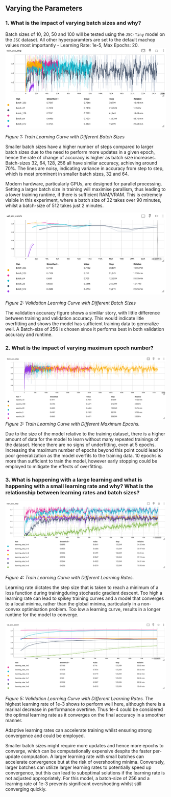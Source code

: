 ## Varying the Parameters
### 1. What is the impact of varying batch sizes and why?

Batch sizes of 10, 20, 50 and 100 will be tested using the `JSC-Tiny` model on the `JSC` dataset. All other hyperparamters are set to the default machop values most importantly - Learning Rate: 1e-5, Max Epochs: 20.
![Batch Size Learning Curve](Results/batch_size_lc.png)

*Figure 1: Train Learning Curve with Different Batch Sizes*

Smaller batch sizes have a higher number of steps compared to larger batch sizes due to the need to perform more updates in a given epoch, hence the rate of change of accuracy is higher as batch size increases. Batch-sizes 32, 64, 128, 256 all have similar accuracy, achieving around 70%. The lines are noisy, indicating variance in accuracy from step to step, which is most prominent in smaller batch sizes, 32 and 64.

Modern hardware, particularly GPUs, are designed for parallel processing. Setting a larger batch size in training will maximise parallism, thus leading to a lower training runtime, if there is sufficient RAM/VRAM. This is extremely visible in this experiment, where a batch size of 32 takes over 90 minutes, whilst a batch-size of 512 takes just 2 minutes.

![Batch Size Learning Curve](Results/batch_size_lc_val.png)

*Figure 2: Validation Learning Curve with Different Batch Sizes*

The validation accuracy figure shows a simlilar story, with little difference between training and validation accuracy. This would indicate litle overfitting and shows the model has sufficient training data to generalize well. A Batch-size of 256 is chosen since it performs best in both validation accuracy and runtime.

### 2. What is the impact of varying maximum epoch number?
![Epoch Learning Curve](Results/epochs_lc.png)
*Figure 3: Train Learning Curve with Different Maximum Epcohs.*

Due to the size of the model relative to the training dataset, there is a higher amount of data for the model to learn without many repeated trainings of the dataset. Hence there are no signs of underfitting, even at 5 epochs. Increasing the maximum number of epochs beyond this point could lead to poor generalization as the model overfits to the training data. 10 epochs is more than sufficient to train the model, however early stopping could be employed to mitigate the effects of overfitting. 

### 3. What is happening with a large learning and what is happening with a small learning rate and why? What is the relationship between learning rates and batch sizes?
![Learning Rate Learning Curve](Results/learning_rate_lc.png)

*Figure 4: Train Learning Curve with Different Learning Rates.*

Learning rate dictates the step size that is taken to reach a minimum of a loss function during trainingduring stochastic gradient descent. Too high a learning rate can lead to spikey training curves and a model that converges to a local minima, rather than the global minima, particularly in a non-convex optimisation problem. Too low a learning curve, results in a longer runtime for the model to converge. 

![Learning Rate Learning Curve](Results/learning_rate_lc_val.png)

*Figure 5: Validation Learning Curve with Different Learning Rates.*
The highest learning rate of 1e-3 shows to perform well here, although there is a marinal decrease in performance overtime. Thus 1e-4 could be considered the optimal learning rate as it converges on the final accuracy in a smoother manner.

Adaptive learning rates can accelerate training whilst ensuring strong convergence and could be employed.

Smaller batch sizes might require more updates and hence more epochs to converge, which can be computationally expensive despite the faster per-update computation. A larger learning rate with small batches can accelerate convergence but at the risk of overshooting minima. Conversely, larger batches can utilize larger learning rates to potentially speed up convergence, but this can lead to suboptimal solutions if the learning rate is not adjusted appropriately. For this model, a batch-size of 256 and a learning rate of 1e-3 prevents significant overshooting whilst still converging quickly. 



